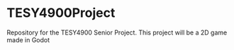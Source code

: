 # TESY4900Project
Repository for the TESY4900 Senior Project. This project will be a 2D game made in Godot
